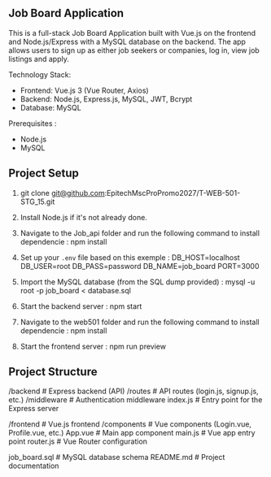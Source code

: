 ## Job Board Application

This is a full-stack Job Board Application built with Vue.js on the frontend and Node.js/Express with a MySQL database on the backend. The app allows users to sign up as either job seekers or companies, log in, view job listings and apply.

Technology Stack:
- Frontend: Vue.js 3 (Vue Router, Axios)
- Backend: Node.js, Express.js, MySQL, JWT, Bcrypt
- Database: MySQL

Prerequisites :
- Node.js
- MySQL

## Project Setup

1. git clone git@github.com:EpitechMscProPromo2027/T-WEB-501-STG_15.git
2. Install Node.js if it's not already done.

3. Navigate to the Job_api folder and run the following command to install dependencie :
    npm install
4. Set up your `.env` file based on this exemple :
    DB_HOST=localhost
    DB_USER=root
    DB_PASS=password
    DB_NAME=job_board
    PORT=3000
5. Import the MySQL database (from the SQL dump provided) :
    mysql -u root -p job_board < database.sql
6. Start the backend server :
    npm start

7. Navigate to the web501 folder and run the following command to install dependencie :
    npm install
8. Start the frontend server :
    npm run preview

## Project Structure

/backend               # Express backend (API)
  /routes              # API routes (login.js, signup.js, etc.)
  /middleware          # Authentication middleware
  index.js             # Entry point for the Express server

/frontend              # Vue.js frontend
  /components          # Vue components (Login.vue, Profile.vue, etc.)
  App.vue              # Main app component
  main.js              # Vue app entry point
  router.js            # Vue Router configuration

job_board.sql          # MySQL database schema
README.md              # Project documentation
